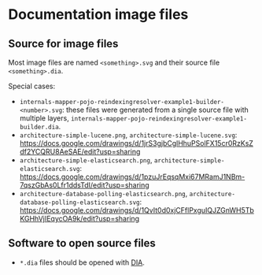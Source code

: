 # Documentation image files

## Source for image files

Most image files are named `<something>.svg` and their source file `<something>.dia`.

Special cases:

* `internals-mapper-pojo-reindexingresolver-example1-builder-<number>.svg`:
these files were generated from a single source file with multiple layers,
`internals-mapper-pojo-reindexingresolver-example1-builder.dia`.
* `architecture-simple-lucene.png`, `architecture-simple-lucene.svg`:
https://docs.google.com/drawings/d/1jrS3gjbCglHhuPSolFX15cr0RzKsZdf2YCQRU8AeSAE/edit?usp=sharing
* `architecture-simple-elasticsearch.png`, `architecture-simple-elasticsearch.svg`:
https://docs.google.com/drawings/d/1pzuJrEqsqMxi67MRamJ1NBm-7qszGbAs0Lfr1ddsTdI/edit?usp=sharing
* `architecture-database-polling-elasticsearch.png`, `architecture-database-polling-elasticsearch.svg`:
https://docs.google.com/drawings/d/1QvIt0d0xjCFflPxguIQJZGnWH5TbKGHhVjIEqycOA9k/edit?usp=sharing

## Software to open source files

* `*.dia` files should be opened with [DIA](https://wiki.gnome.org/Apps/Dia).
